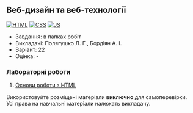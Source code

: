 ## Веб-дизайн та веб-технології

[![HTML](https://img.shields.io/badge/HTML-DD4A25?style=for-the-badge&logo=html5&logoColor=white)](#)
[![CSS](https://img.shields.io/badge/CSS-254ADD?style=for-the-badge&logo=css3&logoColor=white)](#)
[![JS](https://img.shields.io/badge/JS-EFD81D?style=for-the-badge&logo=Javascript&logoColor=white)](#)

- Завдання: в папках робіт
- Викладачі: Полягушко Л. Г., Бордіян А. І.
- Варіант: 22 
- Оцінка: -

### Лабораторні роботи
 1. [Основи роботи з HTML](https://github.com/xairaven/KPI-Labs/tree/main/3rdSemester/Web%20Design/Lab1)<br>

Використовуйте розміщені матеріали **виключно** для самоперевірки.<br>
Усі права на навчальні матеріали належать викладачу.

